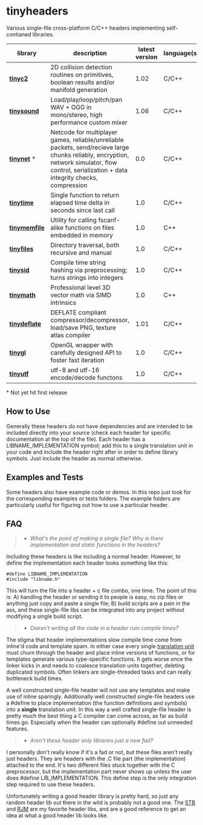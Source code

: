 # tinyheaders

Various single-file cross-platform C/C++ headers implementing self-contianed libraries.

| library | description | latest version| language(s) | license
|---------|-------------|---------------|-------------|--------
**[tinyc2](tinyc2.h)** | 2D collision detection routines on primitives, boolean results and/or manifold generation | 1.02 |C/C++ | zlib
**[tinysound](tinysound.h)** | Load/play/loop/pitch/pan WAV + OGG in mono/stereo, high performance custom mixer | 1.06 | C/C++ | zlib
**[tinynet](tinynet.h)** &ast; | Netcode for multiplayer games, reliable/unreliable packets, send/recieve large chunks reliably, encryption, network simulator, flow control, serialization + data integrity checks, compression | 0.0 | C/C++ | zlib
**[tinytime](tinytime.h)** | Single function to return elapsed time delta in seconds since last call | 1.0 | C/C++ | zlib
**[tinymemfile](tinymemfile.h)** | Utility for calling fscanf-alike functions on files embedded in memory | 1.0 | C++ | zlib
**[tinyfiles](tinyfiles.h)** | Directory traversal, both recursive and manual | 1.0 | C/C++ | zlib
**[tinysid](tinysid.h)** | Compile time string hashing via preprocessing; turns strings into integers | 1.0 | C/C++ | zlib
**[tinymath](tinymath.h)** | Professional level 3D vector math via SIMD intrinsics | 1.0 | C++ | zlib
**[tinydeflate](tinydeflate.h)** | DEFLATE compliant compressor/decompressor, load/save PNG, texture atlas compiler | 1.01 | C/C++ | public domain
**[tinygl](tinygl.h)** | OpenGL wrapper with carefully designed API to foster fast iteration | 1.0 | C/C++ | zlib
**[tinyutf](tinyutf.h)** | utf-8 and utf-16 encode/decode functons | 1.0 | C/C++ | public domain

&ast; Not yet hit first release

How to Use
----------

Generally these headers do not have dependencies and are intended to be included directly into your source (check each header for specific documentation at the top of the file). Each header has a LIBNAME_IMPLEMENTATION symbol; add this to a single translation unit in your code and include the header right after in order to define library symbols. Just include the header as normal otherwise.

Examples and Tests
-----------------

Some headers also have example code or demos. In this repo just look for the corresponding examples or tests folders. The example folders are particularly useful for figuring out how to use a particular header.

FAQ
---

> - *What's the point of making a single file? Why is there implementation and static functions in the headers?*

Including these headers is like including a normal header. However, to define the implementation each header looks something like this:

    #define LIBNAME_IMPLEMENTATION
    #include "libname.h"

This will turn the file into a header + c file combo, one time. The point of this is: A) handling the header or sending it to people is easy, no zip files or anything just copy and paste a single file; B) build scripts are a pain in the ass, and these single-file libs can be integrated into any project without modifying a single build script.

> - *Doesn't writing all the code in a header ruin compile times?*

The stigma that header implementations slow compile time come from inline'd code and template spam. In either case every single [translation unit](https://en.wikipedia.org/wiki/Translation_unit_(programming)) must churn through the header and place inline versions of functions, or for templates generate various type-specific functions. It gets worse once the linker kicks in and needs to coalesce translation units together, deleting duplicated symbols. Often linkers are single-threaded tasks and can really bottleneck build times.

A well constructed single-file header will not use any templates and make use of inline sparingly. Additionally well constructed single-file headers use a #define to place implementation (the function definitions and symbols) into a **single** translation unit. In this way a well crafted single-file header is pretty much the best thing a C compiler can come across, as far as build times go. Especially when the header can optionally #define out unneeded features.

> - *Aren't these header only libraries just a new fad?*

I personally don't really know if it's a fad or not, but these files aren't really just headers. They are headers with the .C file part (the implementation) attached to the end. It's two different files stuck together with the C preprocessor, but the implementation part never shows up unless the user does #define LIB_IMPLEMENTATION. This define step is the only integration step required to use these headers.

Unfortunately writing a good header library is pretty hard, so just any random header lib out there in the wild is probably not a good one. The [STB](https://www.google.com/url?sa=t&rct=j&q=&esrc=s&source=web&cd=1&cad=rja&uact=8&ved=0ahUKEwihsabx0qHSAhVX0WMKHVnyAZ0QFggaMAA&url=https%3A%2F%2Fgithub.com%2Fnothings%2Fstb&usg=AFQjCNHkcM-rQ-cn3VbNhQZ3lnwpnSrCWQ&sig2=bg0yIt7IhNkQy6_nMcuYZw&bvm=bv.147448319,d.cGc) and [RJM](https://github.com/rmitton/rjm) are my favorite header libs, and are a good reference to get an idea at what a good header lib looks like.
